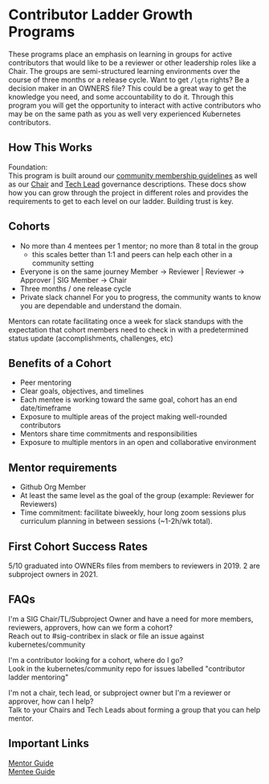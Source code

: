 # Contributor Ladder Growth Programs
  
These programs place an emphasis on learning in groups for active contributors
that would like to be a reviewer or other leadership roles like a Chair. The 
groups are semi-structured learning environments over the course of three
months or a release cycle. Want to get `/lgtm` rights? Be a decision maker in an
 OWNERS file? This could be a great way to get the knowledge you need, and some 
 accountability to do it. Through this program you will get the opportunity to 
 interact with active contributors who may be on the same path as you as well 
 very experienced Kubernetes contributors.

## How This Works
Foundation:  
This program is built around our [community membership guidelines] as well as 
our [Chair] and [Tech Lead] governance descriptions.
These docs show how you can grow through the project in different roles and
provides the requirements to get to each level on our ladder. Building trust is 
key.

## Cohorts
- No more than 4 mentees per 1 mentor; no more than 8 total in the group
  - this scales better than 1:1 and peers can help each other in a community
  setting
- Everyone is on the same journey 
Member -> Reviewer | Reviewer -> Approver | SIG Member -> Chair
- Three months / one release cycle 
- Private slack channel
 For you to progress, the community wants to know you are dependable and 
 understand the domain.

Mentors can rotate facilitating once a week for slack standups with the 
expectation that cohort members need to check in with a predetermined status 
update (accomplishments, challenges, etc)  

## Benefits of a Cohort
* Peer mentoring  
* Clear goals, objectives, and timelines  
* Each mentee is working toward the same goal, cohort has an end date/timeframe  
* Exposure to multiple areas of the project making well-rounded contributors  
* Mentors share time commitments and responsibilities  
* Exposure to multiple mentors in an open and collaborative environment
 

## Mentor requirements  
- Github Org Member
- At least the same level as the goal of the group (example: Reviewer for 
Reviewers) 
- Time commitment: facilitate biweekly, hour long zoom sessions plus curriculum 
planning in between sessions (~1-2h/wk total).

## First Cohort Success Rates
5/10 graduated into OWNERs files from members to reviewers in 2019. 2 are
subproject owners in 2021.  

## FAQs
I'm a SIG Chair/TL/Subproject Owner and have a need for more members, reviewers,
approvers, how can we form a cohort?  
Reach out to #sig-contribex in slack or file an issue against 
kubernetes/community 

I'm a contributor looking for a cohort, where do I go?  
Look in the kubernetes/community repo for issues labelled "contributor ladder
mentoring" 

I'm not a chair, tech lead, or subproject owner but I'm a reviewer or approver,
how can I help?  
Talk to your Chairs and Tech Leads about forming a group that you can help 
mentor.  


## Important Links
[Mentor Guide]  
[Mentee Guide]

[Mentee Guide]: /mentoring/programs/group-mentee-guide.md
[Mentoring/Contributor Info Form]: https://goo.gl/forms/SHWAiZ9Ih1qwuJbs1
[Mentor Guide]: /mentoring/processes/mentor-guide.md
[community membership guidelines]: /community-membership.md
[Chair]: https://github.com/kubernetes/community/blob/master/committee-steering/governance/sig-governance.md#chair
[Tech Lead]: https://github.com/kubernetes/community/blob/master/contributors/chairs-and-techleads/technical-lead.md
